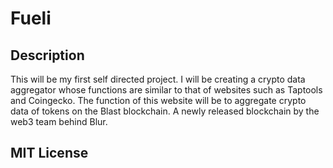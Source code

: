 # Fueli

## Description
This will be my first self directed project. I will be creating a crypto data aggregator whose functions are similar to that of websites such as Taptools and Coingecko. The function of this website will be to aggregate crypto data of tokens on the Blast blockchain. A newly released blockchain by the web3 team behind Blur.

## MIT License
